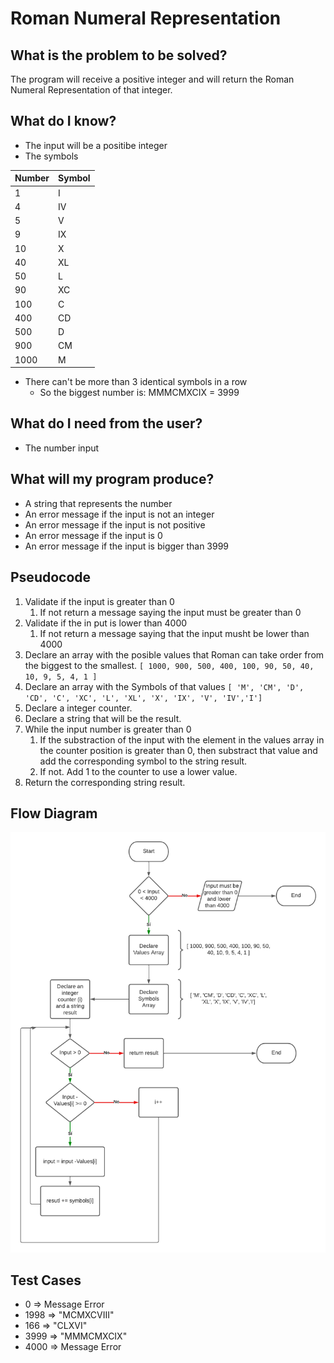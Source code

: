 # Roman Numeral Representation

## What is the problem to be solved?
The program will receive a positive integer and will return the Roman Numeral Representation of that integer. 

## What do I know?
* The input will be a positibe integer
* The symbols
  
| Number | Symbol |
| ------ | ------ |
| 1      | I      |
| 4      | IV     |
| 5      | V      |
| 9      | IX     |
| 10     | X      |
| 40     | XL     |
| 50     | L      |
| 90     | XC     |
| 100    | C      |
| 400    | CD     |
| 500    | D      |
| 900    | CM     |
| 1000   | M      |



* There can't be more than 3 identical symbols in a row
  * So the biggest number is: MMMCMXCIX = 3999


## What do I need from the user? 
* The number input

## What will my program produce?
* A string that represents the number
* An error message if the input is not an integer
* An error message if the input is not positive
* An error message if the input is 0 
* An error message if the input is bigger than 3999

## Pseudocode
1. Validate if the input is greater than 0
   1. If not return a message saying the input must be greater than 0
2. Validate if the in put is lower than 4000
   1. If not return a message saying that the input musht be lower than 4000
3.  Declare an array with the posible values that  Roman can take order from the biggest to the smallest. `[ 1000, 900, 500, 400, 100, 90, 50, 40, 10, 9, 5, 4, 1 ]`
4. Declare an array with the Symbols of that values
`[ 'M', 'CM', 'D', 'CD', 'C', 'XC', 'L', 'XL', 'X', 'IX', 'V', 'IV','I']`
5. Declare a integer counter. 
6. Declare a string that will be the result. 
7. While the input number is greater than 0
   1. If the substraction of the input with the element in the values array in the counter position is greater than 0, then substract that value and add the corresponding symbol to the string result.
   2. If not. Add 1 to the counter to use a lower value. 
8. Return the corresponding string result.
    
## Flow Diagram
![Flow](img/Roman%20Numeral%20Representation.png)

## Test Cases
* 0 => Message Error
* 1998 => "MCMXCVIII"
* 166 => "CLXVI"
* 3999 => "MMMCMXCIX"
* 4000 => Message Error